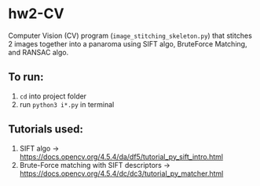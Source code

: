 # hw2-CV

Computer Vision (CV) program (`image_stitching_skeleton.py`) that stitches 2 images together into a panaroma using SIFT algo, BruteForce Matching, and RANSAC algo.

## To run:

1. `cd` into project folder
2. run `python3 i*.py` in terminal

## Tutorials used:

1. SIFT algo -> https://docs.opencv.org/4.5.4/da/df5/tutorial_py_sift_intro.html
2. Brute-Force matching with SIFT descriptors -> https://docs.opencv.org/4.5.4/dc/dc3/tutorial_py_matcher.html
